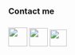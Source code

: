 <!-- [<img alert="right" width="150px" src="https://user-images.githubusercontent.com/68658609/132951098-506317d7-7434-4e1d-a30c-a5d69e77bc58.gif" />][github]
<br /> -->

<h3> Contact me <h3 />  

[<img width="38px" src="https://user-images.githubusercontent.com/68658609/132950075-b848d17c-6b93-4202-bdcb-c7b09b266e11.png" />][vk]
[<img width="37px" src="https://github.com/MeeLeSh/screenshots/blob/cbc2e8471f9a98257774493cbc12a52490dd5329/kisspng-computer-icons-telegram-logo-5b4bb35bb85b75.3498656315316877717551.png" />][telegram]
[<img width="34px" src="https://github.com/MeeLeSh/screenshots/blob/e937b10a78f11e6f6dfb20c8e56bad87ed89f282/linkedin-icon-linkedin-icon-black-circle-logo-symbol-trademark-label-transparent-png-562422.png" />][linkedIn]
  
[github]: https://github.com/MeeLeSh
[vk]: https://vk.com/meelesh
[telegram]: https://t.me/meeleshx
[linkedIn]: https://www.linkedin.com/in/lesha-mihailov-b34520239/
